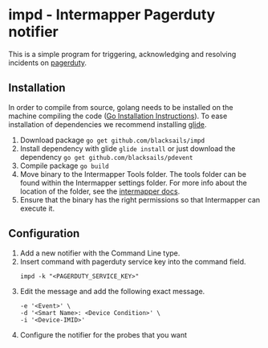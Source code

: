 # impd - Intermapper Pagerduty notifier

This is a simple program for triggering, acknowledging and resolving incidents
on [pagerduty](https://www.pagerduty.com/).

## Installation

In order to compile from source, golang needs to be installed on the machine
compiling the code ([Go Installation
Instructions](https://golang.org/doc/install)). To ease installation of
dependencies we recommend installing [glide](https://glide.sh/).

1. Download package `go get github.com/blacksails/impd`
1. Install dependency with glide `glide install` or just download the
   dependency `go get github.com/blacksails/pdevent`
1. Compile package `go build`
1. Move binary to the Intermapper Tools folder. The tools folder can be found
   within the Intermapper settings folder. For more info about the location of
   the folder, see the [intermapper
   docs](http://download.intermapper.com/docs/UserGuide/Content/09-Reference/09-03-Files_and_Folders/filesfolders.html).
1. Ensure that the binary has the right permissions so that Intermapper can
   execute it.

## Configuration

1. Add a new notifier with the Command Line type.
1. Insert command with pagerduty service key into the command field.
   ```
   impd -k "<PAGERDUTY_SERVICE_KEY>"
   ```
1. Edit the message and add the following exact message.
   ```
   -e '<Event>' \
   -d '<Smart Name>: <Device Condition>' \
   -i '<Device-IMID>'
   ```
1. Configure the notifier for the probes that you want
